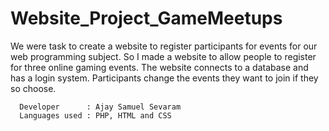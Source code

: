 # Website_Project_GameMeetups

We were task to create a website to register participants for events for our web programming subject. So I made a website to allow people to register for three online gaming events. The website connects to a database and has a login system. Participants change the events they want to join if they so choose.


      Developer      : Ajay Samuel Sevaram
      Languages used : PHP, HTML and CSS
                
